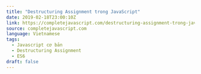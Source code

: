```yaml
---
title: "Destructuring Assignment trong JavaScript"
date: 2019-02-18T23:00:10Z
link: https://completejavascript.com/destructuring-assignment-trong-javascript/
source: completejavascript.com
language: Vietnamese
tags:
  - Javascript cơ bản
  - Destructuring Assignment
  - ES6
draft: false
---
```

